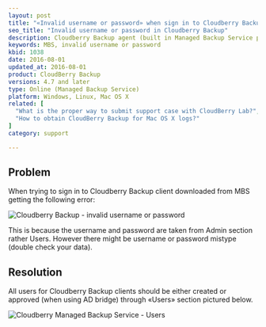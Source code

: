 ```yaml
---
layout: post
title: "«Invalid username or password» when sign in to Cloudberry Backup client received from service provider?"
seo_title: "Invalid username or password in Cloudberry Backup"
description: Cloudberry Backup agent (built in Managed Backup Service portal) requires valid user account, not admin account.
keywords: MBS, invalid username or password
kbid: 1038
date: 2016-08-01
updated_at: 2016-08-01
product: CloudBerry Backup
versions: 4.7 and later
type: Online (Managed Backup Service)
platform: Windows, Linux, Mac OS X
related: [
  "What is the proper way to submit support case with CloudBerry Lab?",
  "How to obtain CloudBerry Backup for Mac OS X logs?"
]
category: support

---
```

## Problem

When trying to sign in to Cloudberry Backup client downloaded from MBS getting the following error:

![Cloudberry Backup - invalid username or password](/images/mbs-invalid-username.jpg)

This is because the username and password are taken from Admin section rather Users. However there might be username or password mistype (double check your data).

## Resolution

All users for Cloudberry Backup clients should be either created or approved (when using AD bridge) through «Users» section pictured below.

![Cloudberry Managed Backup Service - Users](/images/cloudberrylab-mbs-users.jpg)
